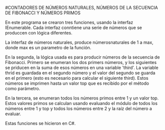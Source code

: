 #CONTADORES DE NÚMEROS NATURALES, NÚMEROS DE LA SECUENCIA DE FIBONACCI Y NÚMEROS PRIMOS

En este programa se crearon tres funciones, usando la interfaz IEnumerable. Cada interfaz conntiene una serie de números que se produccen con lógica diferentes.

La interfaz de números naturales, produce númerosnaturales de 1 a max, donde max es un parametro de la función.

En la segunda, la lógica usada es para producir números de la secuencia de Fibonacci. Primero se enumeran los dos primers números, y los siguientes se priducen en la suma de esos números en una variable 'third'. La variable thrid es guardada en el segundo número y el valor del segundo se guarda en el primero (esto es necesario para calcular el siguiente third). Estos números se imprimen hasta un valor top que es recibido por el método como parámetro.

En la tercera, se enumeran todos los números primos entre 1 y un valor top. Estos valores primos se calculan usando evaluando el módulo de todos los números entre 1 y top y todos los números entre 2 y la raíz del número a evaluar.

Estas funciones se hicieron en C#.